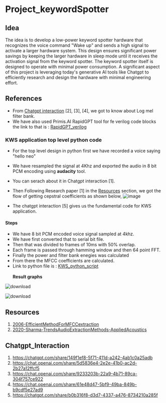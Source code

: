 # Project_keywordSpotter
## Idea
The idea is to develop a low-power keyword spotter hardware that recognizes the voice command "Wake up" and sends a high signal to activate a larger hardware system. This design ensures significant power savings by keeping the larger hardware in sleep mode until it receives the activation signal from the keyword spotter. The keyword spotter itself is designed to operate with minimal power consumption. A significant aspect of this project is leveraging today's generative AI tools like Chatgpt to efficiently research and design the hardware with minimal engineering effort.

## References
- From [Chatgpt interaction](#Chatgpt_Interaction) [2], [3], [4], we got to know about Log mel filter bank.
- We have also used Primis.AI RapidGPT tool for fe verilog code blocks the link to that is : [RapidGPT_verilog](https://github.com/Priyansu122/Project_keywordSpotter/tree/main/RapidGPT_verilog)
### KWS application top level python code
- For the top level design in python first we have recorded a voice saying "hello neo"
- We have resampled the signal at 4Khz and exported the audio in 8 bit PCM encoding using **audacity** tool.
- You can serach about it in Chatgpt interaction [1].
- Then Following Research paper [1] in the [Resources](#Resources) section, we got the flow of getting cepstral coefficients as shown below,
![image](https://github.com/user-attachments/assets/d5a3c9db-340f-4846-a007-168b13f4aa69)

- The chatgpt interaction [5] gives us the fundamental code for KWS application.
#### Steps
- We have 8 bit PCM encoded voice signal sampled at 4khz.
- We have first converted that to serial bit file.
- Then that was divided to frames of 10ms with 50% overlap.
- Each frame is passed through hamming window and then 64 point FFT.
- Finally the power and filter bank enegies was calculated
- From there the MFCC coefficients are calculated.
- Link to python file is : [KWS_python_script](https://github.com/Priyansu122/Project_keywordSpotter/blob/main/KWS_PythonScripts/MFCC_pythonScript.py)
  </br>
  </br>
**Result graphs**  </br>
  
![download](https://github.com/user-attachments/assets/9644095c-4c6a-42b6-901b-f999e6b80861)

![download](https://github.com/user-attachments/assets/00567a2b-c677-40dd-ad32-7958074da055)


## Resources
1. [2006-EfficientMethodForMFCCextraction](https://github.com/Priyansu122/Project_keywordSpotter/blob/main/2006-EfficientMethodForMFCCextraction.pdf)
2. [2020-Sharma-TrendsAudioExtractionMethods-AppliedAcoustics](https://github.com/Priyansu122/Project_keywordSpotter/blob/main/2020-Sharma-TrendsAudioExtractionMethods-AppliedAcoustics.pdf)
## Chatgpt_Interaction
1. https://chatgpt.com/share/149f1ef8-5f71-411d-a242-4ab1c0a25adb
2. https://chat.openai.com/share/5d5836e4-2e2e-41b0-ac2d-2b27a12ffcf5
3. https://chat.openai.com/share/9233203b-22a9-4b71-89ca-304f757ce922
4. https://chat.openai.com/share/61e48d47-5bf9-49ba-849b-b9cdf5e27ad9
5. https://chatgpt.com/share/b0b316f8-d3d7-4337-a476-8734210a285f     
